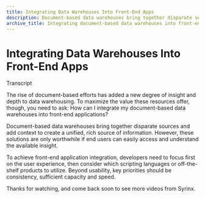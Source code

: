 ```yaml
---
title: Integrating Data Warehouses Into Front-End Apps
description: Document-based data warehouses bring together disparate sources and add context to create a unified, rich source of information.
archive_title: Integrating document-based data warehouses into front-end applications [VIDEO]
---
```


# Integrating Data Warehouses Into Front-End Apps

Transcript

The rise of document-based efforts has added a new degree of insight and depth to data warehousing. To maximize the value these resources offer, though, you need to ask: How can I integrate my document-based data warehouses into front-end applications?

Document-based data warehouses bring together disparate sources and add context to create a unified, rich source of information. However, these solutions are only worthwhile if end users can easily access and understand the available insight.

To achieve front-end application integration, developers need to focus first on the user experience, then consider which scripting languages or off-the-shelf products to utilize. Beyond usability, key priorities should be consistency, sufficient capacity and speed.

Thanks for watching, and come back soon to see more videos from Syrinx.
